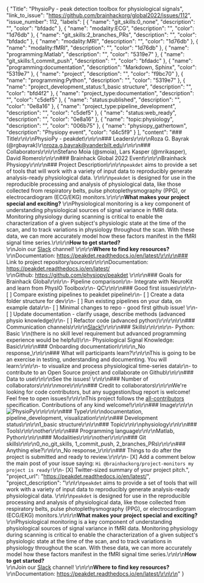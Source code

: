 {
  "Title": "PhysioPy - peak detection toolbox for physiological signals",
  "link_to_issue": "https://github.com/brainhackorg/global2022/issues/112",
  "issue_number": 112,
  "labels": [
    {
      "name": "git_skills:0_none",
      "description": "",
      "color": "bfdadc"
    },
    {
      "name": "modality:ECG",
      "description": "",
      "color": "1d76db"
    },
    {
      "name": "git_skills:2_branches_PRs",
      "description": "",
      "color": "bfdadc"
    },
    {
      "name": "modality:MRI",
      "description": "",
      "color": "1d76db"
    },
    {
      "name": "modality:fMRI",
      "description": "",
      "color": "1d76db"
    },
    {
      "name": "programming:Matlab",
      "description": "",
      "color": "5319e7"
    },
    {
      "name": "git_skills:1_commit_push",
      "description": "",
      "color": "bfdadc"
    },
    {
      "name": "programming:documentation",
      "description": "Markdown, Sphinx",
      "color": "5319e7"
    },
    {
      "name": "project",
      "description": "",
      "color": "f9bc70"
    },
    {
      "name": "programming:Python",
      "description": "",
      "color": "5319e7"
    },
    {
      "name": "project_development_status:1_basic structure",
      "description": "",
      "color": "bfd4f2"
    },
    {
      "name": "project_type:documentation",
      "description": "",
      "color": "c5def5"
    },
    {
      "name": "status:published",
      "description": "",
      "color": "0e8a16"
    },
    {
      "name": "project_type:pipeline_development",
      "description": "",
      "color": "c5def5"
    },
    {
      "name": "status:web_ready",
      "description": "",
      "color": "0e8a16"
    },
    {
      "name": "topic:physiology",
      "description": "",
      "color": "006b75"
    },
    {
      "name": "physiopy_gathertown",
      "description": "Physiopy event",
      "color": "d4c5f9"
    }
  ],
  "content": "### Title\r\n\r\nPhysioPy - peakdet\r\n\r\n### Leaders\r\n\r\nRoza G. Bayrak (@rgbayrak)\r\nroza.g.bayrak@vanderbilt.edu\r\n\r\n### Collaborators\r\n\r\nStefano Moia (@smoia), Lars Kasper (@mrikasper), David Romero\r\n\r\n### Brainhack Global 2022 Event\r\n\r\nBrainhack Physiopy\r\n\r\n### Project Description\r\n\r\n`peakdet` aims to provide a set of tools that will work with a variety of input data to reproducibly generate analysis-ready physiological data. \r\n\r\n`peakdet` is designed for use in the reproducible processing and analysis of physiological data, like those collected from respiratory belts, pulse photoplethysmography (PPG), or electrocardiogram (ECG/EKG) monitors.\r\n\r\n**What makes your project special and exciting?** \r\nPhysiological monitoring is a key component of understanding physiological sources of signal variance in fMRI data. Monitoring physiology during scanning is critical to enable the characterization of a given subject's physiologic state at the time of the scan, and to track variations in physiology throughout the scan. With these data, we can more accurately model how these factors manifest in the fMRI signal time series.\r\n\r\n**How to get started?** <br /> \r\nJoin our [Slack](https://join.slack.com/t/physiopy/shared_invite/zt-1k2kn2ibl-UjSPQe5LxgNGSWiS8ClbVg) channel! \r\n\r\n**Where to find key resources?** <br /> \r\nDocumentation: https://peakdet.readthedocs.io/en/latest/\r\n\r\n### Link to project repository/sources\r\n\r\nDocumentation: https://peakdet.readthedocs.io/en/latest/ <br /> \r\nGithub: https://github.com/physiopy/peakdet \r\n\r\n### Goals for Brainhack Global\r\n\r\n- Pipeline comparison\r\n- Integrate with NeuroKit and learn from PhysIO Toolbox\r\n- QC\r\n\r\n### Good first issues\r\n\r\n- [ ] Compare existing pipelines to peakdet pipeline\r\n- [ ] Create a data folder structure for dev\r\n- [ ] Run existing pipelines on your data, on example data\r\n- [ ] Minimal changes to repo - good first github issue! \r\n- [ ] Update documentation - clarify usage, describe methods (advanced physio knowledge)\r\n- [ ] Refactor code (advanced python)\r\n\r\n\r\n### Communication channels\r\n\r\n[Slack!](https://join.slack.com/t/physiopy/shared_invite/zt-1k2kn2ibl-UjSPQe5LxgNGSWiS8ClbVg)\r\n\r\n### Skills\r\n\r\n\r\n- Python: Basic \r\n(there is no skill level requirement but advanced programming experience would be helpful)\r\n- Physiological Signal Knowledge: Basic\r\n\r\n### Onboarding documentation\r\n\r\n_No response_\r\n\r\n### What will participants learn?\r\n\r\nThis is going to be an exercise in testing, understanding and documenting. You will learn:\r\n\r\n- to visualize and process physiological time-series data\r\n- to contribute to an Open Source project and collaborate on Github\r\n\r\n### Data to use\r\n\r\nSee the issues! \r\n\r\n### Number of collaborators\r\n\r\nmore\r\n\r\n### Credit to collaborators\r\n\r\nWe're looking for code contributors, but any suggestion/bug report is welcome! Feel free to open issues!\r\n\r\nThis project follows the [all-contributors](https://github.com/all-contributors/all-contributors) specification. Contributions of any kind welcome!\r\n\r\n### Image\r\n\r\n![PhysioPy](https://user-images.githubusercontent.com/26470013/204567656-5b98bfb8-bbed-42ad-8572-b6ae12bb5381.png)\r\n\r\n\r\n### Type\r\n\r\ndocumentation, pipeline_development, visualization\r\n\r\n### Development status\r\n\r\n1_basic structure\r\n\r\n### Topic\r\n\r\nphysiology\r\n\r\n### Tools\r\n\r\nother\r\n\r\n### Programming language\r\n\r\nMatlab, Python\r\n\r\n### Modalities\r\n\r\nother\r\n\r\n### Git skills\r\n\r\n0_no_git_skills, 1_commit_push, 2_branches_PRs\r\n\r\n### Anything else?\r\n\r\n_No response_\r\n\r\n### Things to do after the project is submitted and ready to review.\r\n\r\n- [X] Add a comment below the main post of your issue saying: `Hi @brainhackorg/project-monitors my project is ready!`\r\n- [X] Twitter-sized summary of your project pitch.",
  "project_url": "https://peakdet.readthedocs.io/en/latest/",
  "project_description": "\r\n\r\n`peakdet` aims to provide a set of tools that will work with a variety of input data to reproducibly generate analysis-ready physiological data. \r\n\r\n`peakdet` is designed for use in the reproducible processing and analysis of physiological data, like those collected from respiratory belts, pulse photoplethysmography (PPG), or electrocardiogram (ECG/EKG) monitors.\r\n\r\n**What makes your project special and exciting?** \r\nPhysiological monitoring is a key component of understanding physiological sources of signal variance in fMRI data. Monitoring physiology during scanning is critical to enable the characterization of a given subject's physiologic state at the time of the scan, and to track variations in physiology throughout the scan. With these data, we can more accurately model how these factors manifest in the fMRI signal time series.\r\n\r\n**How to get started?** <br /> \r\nJoin our [Slack](https://join.slack.com/t/physiopy/shared_invite/zt-1k2kn2ibl-UjSPQe5LxgNGSWiS8ClbVg) channel! \r\n\r\n**Where to find key resources?** <br /> \r\nDocumentation: https://peakdet.readthedocs.io/en/latest/\r\n\r\n"
}